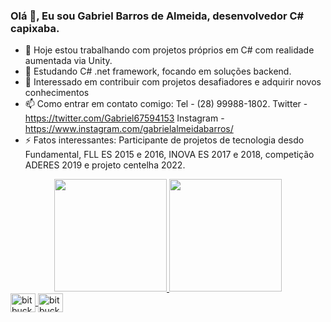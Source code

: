 ### Olá 👋, Eu sou Gabriel Barros de Almeida, desenvolvedor C# capixaba.



- 🔭 Hoje estou trabalhando com projetos próprios em C# com realidade aumentada via Unity.
- 🌱 Estudando C# .net framework, focando em soluções backend.
- 👯 Interessado em contribuir com projetos desafiadores e adquirir novos conhecimentos
- 📫 Como entrar em contato comigo: Tel - (28) 99988-1802. Twitter - https://twitter.com/Gabriel67594153 Instagram - https://www.instagram.com/gabrielalmeidabarros/
- ⚡ Fatos interessantes: Participante de projetos de tecnologia desdo Fundamental, FLL ES 2015 e 2016, INOVA ES 2017 e 2018, competição ADERES 2019 e projeto centelha 2022.

<div align="center">
  <a href="https://github.com/Yesod-star">
  <img height="180em" src="https://github-readme-stats.vercel.app/api?username=Yesod-star&show_icons=true&theme=synthwave&include_all_commits=true&count_private=true"/>
  <img height="180em" src="https://github-readme-stats.vercel.app/api/top-langs/?username=Yesod-star&layout=compact&langs_count=7&theme=synthwave"/>
</div>

  
  <div>
    <img align="center" height="30" width="40" alt="bitbucket" src="https://cdn.jsdelivr.net/gh/devicons/devicon/icons/bitbucket/bitbucket-original.svg"></img>
    <img align="center" height="30" width="40" alt="bitbucket" src="https://cdn.jsdelivr.net/gh/devicons/devicon/icons/bitbucket/bootstrap-original.svg"></img>
    <i class="devicon-csharp-plain"></i>
    <i class="devicon-css3-plain"></i>
    <i class="devicon-dot-net-plain"></i>
    <i class="devicon-dotnetcore-plain"></i>
    <i class="devicon-git-plain"></i>
    <i class="devicon-github-original"></i>
    <i class="devicon-html5-plain"></i>
    <i class="devicon-javascript-plain"></i>
    <i class="devicon-mysql-plain"></i>
    <i class="devicon-photoshop-plain"></i>
    <i class="devicon-unity-original"></i>
    <i class="devicon-visualstudio-plain"></i>
  </div>

